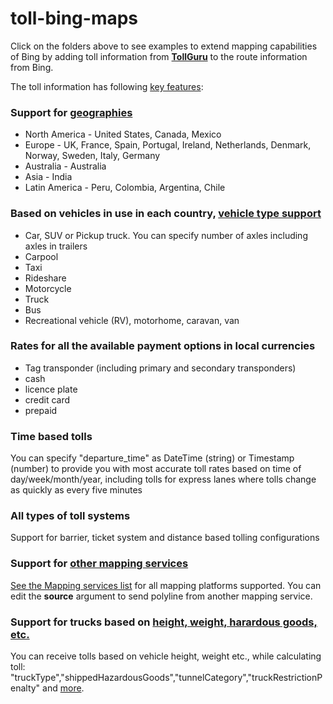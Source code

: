 # toll-bing-maps
Click on the folders above to see examples to extend mapping capabilities of Bing by adding toll information from [**TollGuru**](https://tollguru.com/) to the route information from Bing.

The toll information has following [key features](https://tollguru.com/developers/features):
### Support for [geographies](https://github.com/mapup/toll-bing-maps/wiki/3.-Countries-supported-by-TollGuru) 
* North America - United States, Canada, Mexico
* Europe - UK, France, Spain, Portugal, Ireland, Netherlands, Denmark, Norway, Sweden, Italy, Germany
* Australia - Australia
* Asia - India
* Latin America - Peru, Colombia, Argentina, Chile

### Based on vehicles in use in each country, [vehicle type support](https://github.com/mapup/toll-bing-maps/wiki/1.-Vehicles-supported-by-TollGuru)
* Car, SUV or Pickup truck. You can specify number of axles including axles in trailers
* Carpool
* Taxi
* Rideshare
* Motorcycle
* Truck
* Bus
* Recreational vehicle (RV), motorhome, caravan, van

### Rates for all the available payment options in local currencies
* Tag transponder (including primary and secondary transponders)
* cash
* licence plate
* credit card
* prepaid

### Time based tolls
You can specify "departure_time" as DateTime (string) or Timestamp (number) to provide you with most accurate toll rates based on time of day/week/month/year, including tolls for express lanes where tolls change as quickly as every five minutes

### All types of toll systems
Support for barrier, ticket system and distance based tolling configurations

### Support for [other mapping services](https://github.com/mapup)
[See the Mapping services list](https://github.com/mapup/toll-bing-maps/wiki/2.-Mapping-platforms-supported-by-TollGuru) for all mapping platforms supported. You can edit the **source** argument to send polyline from another mapping service.

### Support for trucks based on [height, weight, harardous goods, etc.](https://github.com/mapup/toll-bing-maps/wiki/4.-Trucking-parameters-supported-by-TollGuru)
You can receive tolls based on vehicle height, weight etc., while calculating toll: "truckType","shippedHazardousGoods","tunnelCategory","truckRestrictionPenalty" and [more](https://github.com/mapup/toll-bing-maps/wiki/4.-Trucking-parameters-supported-by-TollGuru).







